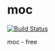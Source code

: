 # moc

[![Build Status](https://travis-ci.org/UnitedRPMs/moc.svg?branch=master)](https://travis-ci.org/UnitedRPMs/moc)

moc - free
